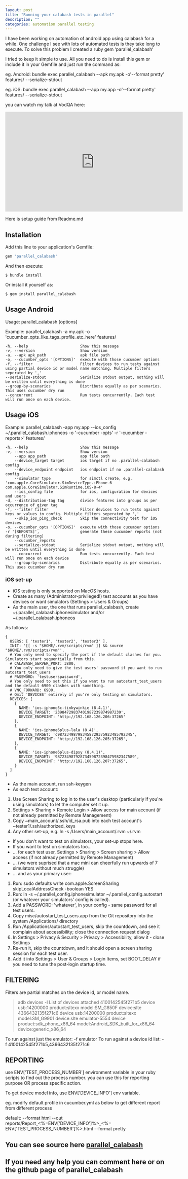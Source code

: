 ```yaml
---
layout: post
title: "Running your calabash tests in parallel"
description: ""
categories: automation parallel testing
---
```


I have been working on automation of android app using calabash for a while. One challenge I see with lots of automated tests is they take long to execute. To solve this problem I created a ruby gem ‘parallel_calabash‘

I tried to keep it simple to use. All you need to do is install this gem or include it in your Gemfile and just run the command as:

eg. Android: bundle exec parallel_calabash --apk my.apk -o'--format pretty' features/ --serialize-stdout

eg. iOS: bundle exec parallel_calabash --app my.app -o'--format pretty' features/ --serialize-stdout


you can watch my talk at VodQA here:

<iframe width="560" height="315" src="https://www.youtube.com/embed/ZDZHEd4DL2s" frameborder="0" allowfullscreen></iframe>

Here is setup guide from Readme.md



## Installation

Add this line to your application's Gemfile:

```ruby
gem 'parallel_calabash'
```

And then execute:

    $ bundle install

Or install it yourself as:

    $ gem install parallel_calabash

## Usage Android

Usage: parallel_calabash [options]

Example: parallel_calabash -a my.apk -o 'cucumber_opts_like_tags_profile_etc_here' features/

    -h, --help                       Show this message
    -v, --version                    Show version
    -a, --apk apk_path               apk file path
    -o, --cucumber_opts '[OPTIONS]'  execute with those cucumber options
    -f, --filter                     Filter devices to run tests against using partial device id or model name matching. Multiple filters seperated by ','
    --serialize-stdout               Serialize stdout output, nothing will be written until everything is done
    --group-by-scenarios             Distribute equally as per scenarios. This uses cucumber dry run
    --concurrent                     Run tests concurrently. Each test will run once on each device.

## Usage iOS

Example: parallel_calabash -app my.app --ios_config ~/.parallel_calabash.iphoneos -o '-cucumber -opts' -r '-cucumber -reports>' features/

    -h, --help                       Show this message
    -v, --version                    Show version
        --app app_path               app file path
        --device_target target       ios target if no .parallel-calabash config
        --device_endpoint endpoint   ios endpoint if no .parallel-calabash config
        --simulator type             for simctl create, e.g. 'com.apple.CoreSimulator.SimDeviceType.iPhone-6 com.apple.CoreSimulator.SimRuntime.iOS-8-4'
        --ios_config file            for ios, configuration for devices and users
    -d, --distribution-tag tag       divide features into groups as per occurrence of given tag
    -f, --filter filter              Filter devices to run tests against keys or values in config. Multiple filters seperated by ','
        --skip_ios_ping_check        Skip the connectivity test for iOS devices
    -o, --cucumber_opts '[OPTIONS]'  execute with those cucumber options
    -r '[REPORTS]',                  generate these cucumber reports (not during filtering)
        --cucumber_reports
        --serialize-stdout           Serialize stdout output, nothing will be written until everything is done
        --concurrent                 Run tests concurrently. Each test will run once on each device
        --group-by-scenarios         Distribute equally as per scenarios. This uses cucumber dry run

### iOS set-up

* iOS testing is only supported on MacOS hosts.
* Create as many (Administrator-privileged!) test accounts as you have devices or want simulators (Settings > Users & Groups)
* As the main user, the one that runs parallel_calabash, create ~/.parallel_calabash.iphonesimulator and/or ~/.parallel_calabash.iphoneos

As follows:

    {
      USERS: [ 'tester1', 'tester2', 'tester3' ],
      INIT: '[[ -s "$HOME/.rvm/scripts/rvm" ]] && source "$HOME/.rvm/scripts/rvm"',
      # You only need to specify the port if the default clashes for you. Simulators start sequentially from this.
      # CALABASH_SERVER_PORT: 3800,
      # You only need to give the test users' password if you want to run autostart_test_users
      # PASSWORD: 'testuserspassword',
      # You only need to set this if you want to run autostart_test_users and the default 6900 clashes with something.
      # VNC_FORWARD: 6900,
      # Omit 'DEVICES' entirely if you're only testing on simulators.
      DEVICES: [
        {
          NAME: 'ios-iphone5c-tinkywinkie (8.4.1)',
          DEVICE_TARGET: '23984729837401987239874987239',
          DEVICE_ENDPOINT: 'http://192.168.126.206:37265'
        },
        {
          NAME: 'ios-iphone6plus-lala (8.4)',
          DEVICE_TARGET: 'c987234987983458729375923485792345',
          DEVICE_ENDPOINT: 'http://192.168.126.205:37265',
        },
        {
          NAME: 'ios-iphone6plus-dipsy (8.4.1)',
          DEVICE_TARGET: '98723498792873459872398475982347589',
          DEVICE_ENDPOINT: 'http://192.168.126.207:37265',
        }
      ]
    }

* As the main account, run ssh-keygen
* As each test account:
1. Use Screen Sharing to log in to the user's desktop (particularly if you're using simulators) to let the computer set it up.
2. Settings > Sharing > Remote Login > Allow access for main account (if not already permitted by Remote Management)
3. Copy ~main_account/.ssh/id_rsa.pub into each test account's ~tester1/.ssh/authorized_keys
4. Any other set-up, e.g. ln -s /Users/main_account/.rvm ~/.rvm

* If you don't want to test on simulators, your set-up stops here.
* If you want to test on simulators too...
* ... for each test user, Settings > Sharing > Screen sharing > Allow access (if not already permitted by Remote Management)
* ... (we were suprised that a mac mini can cheerfully run upwards of 7 simulators without much struggle)
* ... and as your primary user:
1. Run: sudo defaults write com.apple.ScreenSharing skipLocalAddressCheck -boolean YES
2. Run: ln -s ~/.parallel_config.iphonesimulator ~/.parallel_config.autostart  (or whatever your simulators' config is called).
3. Add a PASSWORD: 'whatever', in your config - same password for all test users.
4. Copy misc/autostart_test_users.app from the Git repository into the system /Applications/ directory
5. Run /Applications/autostart_test_users, skip the countdown, and see it complain about accessibility; close the connection request dialog
6. In Settings > Privacy & Security > Privacy > Accessibility, allow it - close Settings
7. Re-run it, skip the countdown, and it should open a screen sharing session for each test user.
8. Add it into Settings > User & Groups > Login Items, set BOOT_DELAY if you need to tune the post-login startup time.

## FILTERING
Filters are partial matches on the device id, or model name.
> adb devices -l
List of devices attached
4100142545f271b5       device usb:14200000 product:sltexx model:SM_G850F device:slte
4366432135f271c6       device usb:14200000 product:sltexx model:SM_G9901 device:slte
emulator-5554          device product:sdk_phone_x86_64 model:Android_SDK_built_for_x86_64 device:generic_x86_64

To run against just the emulator: -f emulator
To run against a device id list: -f 4100142545f271b5,4366432135f271c6

## REPORTING

use ENV['TEST_PROCESS_NUMBER'] environment variable in your ruby scripts to find out the process number. you can use this for reporting purpose OR process specific action.

To get device model info, use ENV['DEVICE_INFO'] env variable.

eg. modify default profile in cucumber.yml as below to get different report from different process

default: --format html --out reports/Report_<%=ENV['DEVICE_INFO']%>_<%= ENV['TEST_PROCESS_NUMBER']%>.html --format pretty


## You can see source here [parallel_calabash](https://github.com/rajdeepv/parallel_calabash)

## If you need any help you can comment here or on the github page of parallel_calabash